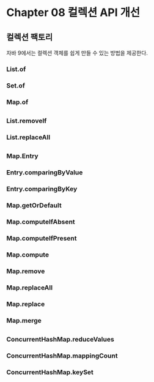 # Chapter 08 컬렉션 API 개선

## 컬렉션 팩토리
자바 9에서는 컬렉션 객체를 쉽게 만들 수 있는 방법을 제공한다. 
### List.of
### Set.of
### Map.of

## 
### List.removeIf
### List.replaceAll

##
### Map.Entry
### Entry.comparingByValue
### Entry.comparingByKey
### Map.getOrDefault
### Map.computeIfAbsent
### Map.computeIfPresent
### Map.compute
### Map.remove
### Map.replaceAll
### Map.replace
### Map.merge

##
### ConcurrentHashMap.reduceValues
### ConcurrentHashMap.mappingCount
### ConcurrentHashMap.keySet
